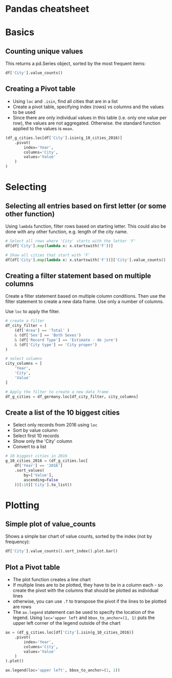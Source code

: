 # Pandas cheatsheet

# Basics

## Counting unique values

This returns a pd.Series object, sorted by the most frequent items:

```python
df['City'].value_counts()
```

## Creating a Pivot table

- Using `loc` and `.isin`, find all cities that are in a list
- Create a pivot table, specifying index (rows) vs columns and the values to be used
- Since there are only individual values in this table (i.e. only one value per row), the values are not aggregated. Otherwise. the standard function applied to the values is `mean`.

```python
(df_g_cities.loc[df['City'].isin(g_10_cities_2016)]
    .pivot(
        index='Year',
        columns='City',
        values='Value'
    )
)
```

# Selecting

## Selecting all entries based on first letter (or some other function)

Using `lambda` function, filter rows based on starting letter. This could also be done with any other function, e.g. length of the city name.

```python
# Select all rows where 'City' starts with the letter 'F'
df[df['City'].map(lambda x: x.startswith('F'))]

# Show all cities that start with 'F'
df[df['City'].map(lambda x: x.startswith('F'))]['City'].value_counts()
```

## Creating a filter statement based on multiple columns

Create a filter statement based on multiple column conditions. Then use the filter statement to create a new data frame. Use only a number of columns.

Use `loc` to apply the filter.

```python
# create a filter
df_city_filter = (
    (df['Area'] == 'Total' )
    & (df['Sex'] == 'Both Sexes')
    & (df['Record Type'] == 'Estimate - de jure')
    & (df['City type'] == 'City proper')
)

# select columns
city_columns = [
    'Year',
    'City',
    'Value'
]

# Apply the filter to create a new data frame
df_g_cities = df_germany.loc[df_city_filter, city_columns]
```

## Create a list of the 10 biggest cities

- Select only records from 2016 using `loc`
- Sort by value column
- Select first 10 records
- Show only the 'City' column
- Convert to a list

```python
# 10 biggest cities in 2016
g_10_cities_2016 = (df_g_cities.loc[
    df['Year'] == '2016']
    .sort_values(
        by=['Value'], 
        ascending=False
    ))[:10]['City'].to_list()
```

# Plotting

## Simple plot of value_counts

Shows a simple bar chart of value counts, sorted by the index (not by frequency):

```python
df['City'].value_counts().sort_index().plot.bar()
```

## Plot a Pivot table

- The plot function creates a line chart
- If multiple lines are to be plotted, they have to be in a column each - so create the pivot with the columns that should be plotted as individual lines
- otherwise, you can use `.T` to transpose the pivot if the lines to be plotted are rows
- The `ax.legend` statement can be used to specify the location of the legend. Using `loc='upper left` and `bbox_to_anchor=(1, 1)` puts the upper left corner of the legend outside of the chart

```python
ax = (df_g_cities.loc[df['City'].isin(g_10_cities_2016)]
    .pivot(
        index='Year',
        columns='City',
        values='Value'
    )
).plot()

ax.legend(loc='upper left', bbox_to_anchor=(1, 1))
```